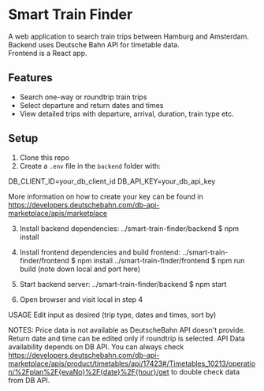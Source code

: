 # Smart Train Finder

A web application to search train trips between Hamburg and Amsterdam.  
Backend uses Deutsche Bahn API for timetable data.  
Frontend is a React app.

## Features

- Search one-way or roundtrip train trips
- Select departure and return dates and times  
- View detailed trips with departure, arrival, duration, train type etc. 

## Setup

1. Clone this repo  
2. Create a `.env` file in the `backend` folder with: 

DB_CLIENT_ID=your_db_client_id
DB_API_KEY=your_db_api_key

More information on how to create your key can be found in https://developers.deutschebahn.com/db-api-marketplace/apis/marketplace

3. Install backend dependencies:
../smart-train-finder/backend $ npm install

4. Install frontend dependencies and build frontend: 
../smart-train-finder/frontend $ npm install
../smart-train-finder/frontend $ npm run build (note down local and port here)

5. Start backend server:
../smart-train-finder/backend $ npm start

6. Open browser and visit local in step 4




USAGE
Edit input as desired (trip type, dates and times, sort by)

NOTES:
Price data is not available as DeutscheBahn API doesn't provide.
Return date and time can be edited only if roundtrip is selected.
API Data availability depends on DB API. You can always check https://developers.deutschebahn.com/db-api-marketplace/apis/product/timetables/api/17423#/Timetables_10213/operation/%2Fplan%2F{evaNo}%2F{date}%2F{hour}/get to double check data from DB API.
